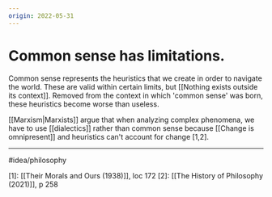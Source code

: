 ```yaml
---
origin: 2022-05-31
---
```

# Common sense has limitations. 
Common sense represents the heuristics that we create in order to navigate the world. These are valid within certain limits, but [[Nothing exists outside its context]]. Removed from the context in which 'common sense' was born, these heuristics become worse than useless. 

[[Marxism|Marxists]] argue that when analyzing complex phenomena, we have to use [[dialectics]] rather than common sense because [[Change is omnipresent]] and heuristics can't account for change [1,2].

---
#idea/philosophy

[1]: [[Their Morals and Ours (1938)]], loc 172
[2]: [[The History of Philosophy (2021)]], p 258
